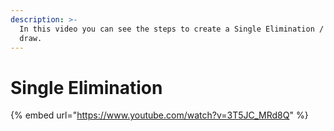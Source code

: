 ```yaml
---
description: >-
  In this video you can see the steps to create a Single Elimination / Knockout
  draw.
---
```


# Single Elimination

{% embed url="https://www.youtube.com/watch?v=3T5JC_MRd8Q" %}
